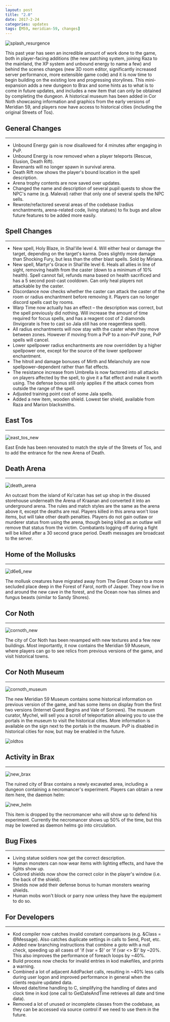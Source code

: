 ```yaml
---
layout: post
title: "2.0"
date: 2017-2-24
categories: updates
tags: [M59, meridian-59, changes]
---
```


![splash_resurgence](https://updates.m59.online/images/_posts/splash_resurgence.png)

This past year has seen an incredible amount of work done to the game, both in player-facing additions (the new patching system, joining Raza to the mainland, the XP system and unbound energy to name a few) and behind the scenes changes (new 3D room editor, significantly increased server performance, more extensible game code) and it is now time to begin building on the existing lore and progressing storylines. This mini-expansion adds a new dungeon to Brax and some hints as to what is to come in future updates, and includes a new item that can only be obtained by completing the dungeon. A historical museum has been added in Cor Noth showcasing information and graphics from the early versions of Meridian 59, and players now have access to historical cities (including the original Streets of Tos). 

## General Changes

---

- Unbound Energy gain is now disallowed for 4 minutes after engaging in PvP.
- Unbound Energy is now removed when a player teleports (Rescue, Elusion, Death Rift).
- Revenants will no longer spawn in survival arena.
- Death Rift now shows the player's bound location in the spell description.
- Arena trophy contents are now saved over updates.
- Changed the name and description of several pupil quests to show the NPC's name (e.g. Maleval) rather that only one of several spells the NPC sells.
- Rewrote/refactored several areas of the codebase (radius enchantments, arena-related code, living statues) to fix bugs and allow future features to be added more easily.

## Spell Changes

---

- New spell, Holy Blaze, in Shal'ille level 4. Will either heal or damage the target, depending on the target's karma. Does slightly more damage than Shocking Fury, but less than the other blast spells. Sold by Miriana.
- New spell, Martyr's Grace in Shal'ille level 6. Heals all allies in line of sight, removing health from the caster (down to a minimum of 10% health). Spell cannot fail, refunds mana based on health sacrificed and has a 5 second post-cast cooldown. Can only heal players not attackable by the caster.
- Discordance now checks whether the caster can attack the caster of the room or radius enchantment before removing it. Players can no longer discord spells cast by rooms.
- Warp Time now actually has an effect – the description was correct, but the spell previously did nothing. Will increase the amount of time required for focus spells, and has a reagent cost of 2 diamonds (Invigorate is free to cast so Jala still has one reagentless spell).
- All radius enchantments will now stay with the caster when they move between zones. However if moving from a PvP to a non-PvP zone, PvP spells will cancel.
- Lower spellpower radius enchantments are now overridden by a higher spellpower one, except for the source of the lower spellpower enchantment.
- The hitroll and damage bonuses of Mirth and Melancholy are now spellpower-dependent rather than flat effects.
- The resistance increase from Umbrella is now factored into all attacks on players affected by the spell, to give it a flat effect and make it worth using. The defense bonus still only applies if the attack comes from outside the range of the spell.
- Adjusted training point cost of some Jala spells.
- Added a new item, wooden shield. Lowest tier shield, available from Raza and Marion blacksmiths.

## East Tos

---

![east_tos_new](https://updates.m59.online/images/_posts/east_tos_new-300x164.png)

East Ende has been renovated to match the style of the Streets of Tos, and to add the entrance for the new Arena of Death.

## Death Arena

---

![death_arena](https://updates.m59.online/images/_posts/death_arena-300x164.png)

An outcast from the island of Ko'catan has set up shop in the disused storehouse underneath the Arena of Kraanan and converted it into an underground arena. The rules and match styles are the same as the arena above it, except the deaths are real. Players killed in this arena won't lose items, but will take other death penalties. Players do not gain outlaw or murderer status from using the arena, though being killed as an outlaw will remove that status from the victim. Combatants logging off during a fight will be killed after a 30 second grace period. Death messages are broadcast to the server.

## Home of the Mollusks

---

![d6e6_new](https://updates.m59.online/images/_posts/d6e6_new-300x164.png)

The mollusk creatures have migrated away from The Great Ocean to a more secluded place deep in the Forest of Farol, north of Jasper. They now live in and around the new cave in the forest, and the Ocean now has slimes and fungus beasts (similar to Sandy Shores).

## Cor Noth

---

![cornoth_new](https://updates.m59.online/cornoth_new-300x164.png)

The city of Cor Noth has been revamped with new textures and a few new buildings. Most importantly, it now contains the Meridian 59 Museum, where players can go to see relics from previous versions of the game, and visit historical towns.

## Cor Noth Museum

---

![cornoth_museum](https://updates.m59.online/cornoth_museum-300x164.png)

The new Meridian 59 Museum contains some historical information on previous version of the game, and has some items on display from the first two versions (Internet Quest Begins and Vale of Sorrows). The museum curator, Mychel, will sell you a scroll of teleportation allowing you to use the portals in the museum to visit the historical cities. More information is available on the sign next to the portals in the museum. PvP is disabled in historical cities for now, but may be enabled in the future.

![oldtos](https://updates.m59.online/images/_posts/oldtos-300x163.png)

## Activity in Brax

---

![new_brax](https://updates.m59.online/new_brax-300x163.png)

The ruined city of Brax contains a newly excavated area, including a dungeon containing a necromancer's experiment. Players can obtain a new item here, the daemon helm:

![new_helm](https://updates.m59.online/new_helm-300x240.png)

This item is dropped by the necromancer who will show up to defend his experiment. Currently the necromancer shows up 50% of the time, but this may be lowered as daemon helms go into circulation.

## Bug Fixes

---

- Living statue soldiers now get the correct description.
- Human monsters can now wear items with lighting effects, and have the lights show up.
- Colored shields now show the correct color in the player's window (i.e. the back of the shield).
- Shields now add their defense bonus to human monsters wearing shields.
- Human mobs won't block or parry now unless they have the equipment to do so.

## For Developers

---

- Kod compiler now catches invalid constant comparisons (e.g. &Class = @Message). Also catches duplicate settings in calls to Send, Post, etc.
- Added new branching instructions that combine a goto with a null check, speeding up all cases of 'if (var = $)' or 'if (var <> $)' by ~20%. This also improves the performance of foreach loops by ~40%.
- Build process now checks for invalid entries in kod makefiles, and prints a warning.
- Combined a lot of adjacent AddPacket calls, resulting in ~40% less calls during user logon and improved performance in general when the clients require updated data.
- Moved date/time handling to C, simplifying the handling of dates and clock time in kod (one call to GetDateAndTime retrieves all date and time data).
- Removed a lot of unused or incomplete classes from the codebase, as they can be accessed via source control if we need to use them in the future.